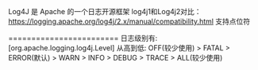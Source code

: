 Log4J 是 Apache 的一个日志开源框架
log4j1和Log4j2对比：https://logging.apache.org/log4j/2.x/manual/compatibility.html
支持点位符

========================
日志级别有:
[org.apache.logging.log4j.Level]
从高到低: OFF(较少使用) > FATAL > ERROR(默认) > WARN > INFO > DEBUG > TRACE > ALL(较少使用)